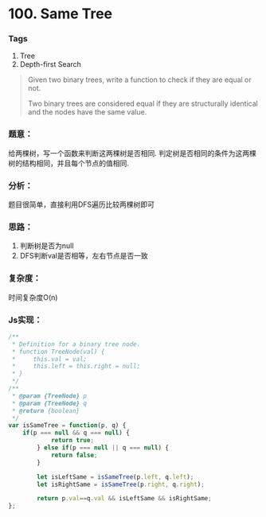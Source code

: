 # 100. Same Tree
### Tags
1. Tree
2. Depth-first Search

>Given two binary trees, write a function to check if they are equal or not.
>
>Two binary trees are considered equal if they are structurally identical and the nodes have the same value.

### 题意：
给两棵树，写一个函数来判断这两棵树是否相同. 判定树是否相同的条件为这两棵树的结构相同，并且每个节点的值相同.

### 分析：
题目很简单，直接利用DFS遍历比较两棵树即可

### 思路：
1. 判断树是否为null
2. DFS判断val是否相等，左右节点是否一致

### 复杂度：
时间复杂度O(n)

### Js实现：
```js
/**
 * Definition for a binary tree node.
 * function TreeNode(val) {
 *     this.val = val;
 *     this.left = this.right = null;
 * }
 */
/**
 * @param {TreeNode} p
 * @param {TreeNode} q
 * @return {boolean}
 */
var isSameTree = function(p, q) {
    if(p === null && q === null) {
            return true;
        } else if(p === null || q === null) {
            return false;
        }

        let isLeftSame = isSameTree(p.left, q.left);
        let isRightSame = isSameTree(p.right, q.right);

        return p.val==q.val && isLeftSame && isRightSame;
};
```